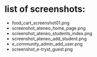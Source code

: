 # list of screenshots:
* food_cart_screenshot01.png
* screenshot_ateneo_home_page.png
* screenshot_ateneo_students_index.png
* screenshot_ateneo_add_student.png
* e_community_admin_add_user.png
* screenshot_e-tryst_guest.png
